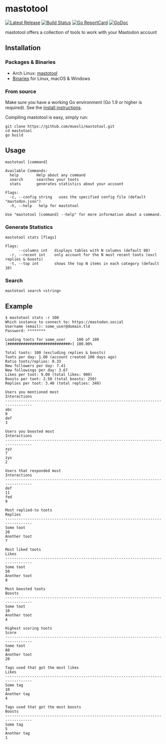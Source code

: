 mastotool
=========

[![Latest Release](https://img.shields.io/github/release/muesli/mastotool.svg)](https://github.com/muesli/mastotool/releases)
[![Build Status](https://github.com/muesli/mastotool/workflows/build/badge.svg)](https://github.com/muesli/mastotool/actions)
[![Go ReportCard](http://goreportcard.com/badge/muesli/mastotool)](http://goreportcard.com/report/muesli/mastotool)
[![GoDoc](https://godoc.org/github.com/golang/gddo?status.svg)](https://pkg.go.dev/github.com/muesli/mastotool)

mastotool offers a collection of tools to work with your Mastodon account

## Installation

### Packages & Binaries

- Arch Linux: [mastotool](https://aur.archlinux.org/packages/mastotool/)
- [Binaries](https://github.com/muesli/mastotool/releases) for Linux, macOS & Windows

### From source

Make sure you have a working Go environment (Go 1.9 or higher is required).
See the [install instructions](http://golang.org/doc/install.html).

Compiling mastotool is easy, simply run:

    git clone https://github.com/muesli/mastotool.git
    cd mastotool
    go build

## Usage

```
mastotool [command]

Available Commands:
  help        Help about any command
  search      searches your toots
  stats       generates statistics about your account

Flags:
  -c, --config string   uses the specified config file (default "mastodon.json")
  -h, --help   help for mastotool

Use "mastotool [command] --help" for more information about a command.
```

### Generate Statistics

```
mastotool stats [flags]

Flags:
      --columns int   displays tables with N columns (default 80)
  -r, --recent int    only account for the N most recent toots (excl replies & boosts)
  -t, --top int       shows the top N items in each category (default 10)
```

### Search

```
mastotool search <string>
```

## Example

```
$ mastotool stats -r 100
Which instance to connect to: https://mastodon.social
Username (email): some_user@domain.tld
Password: ********

Loading toots for some_user     100 of 100 [############################>] 100.00%

Total toots: 100 (excluding replies & boosts)
Toots per day: 1.00 (account created 100 days ago)
Ratio toots/replies: 0.33
New followers per day: 7.41
New followings per day: 3.67
Likes per toot: 9.00 (total likes: 900)
Boosts per toot: 2.50 (total boosts: 250)
Replies per toot: 3.40 (total replies: 340)

Users you mentioned most                                              Interactions
----------------------------------------------------------------------------------
abc                                                                              9
def                                                                              3

Users you boosted most                                                Interactions
----------------------------------------------------------------------------------
xyz                                                                              7
zyx                                                                              2

Users that responded most                                             Interactions
----------------------------------------------------------------------------------
def                                                                             11
fed                                                                              9

Most replied-to toots                                                      Replies
----------------------------------------------------------------------------------
Some toot                                                                       20
Another toot                                                                     7

Most liked toots                                                             Likes
----------------------------------------------------------------------------------
Some toot                                                                       50
Another toot                                                                     8

Most boosted toots                                                          Boosts
----------------------------------------------------------------------------------
Some toot                                                                       10
Another toot                                                                     4

Highest scoring toots                                                        Score
----------------------------------------------------------------------------------
Some toot                                                                       80
Another toot                                                                    20

Tags used that got the most likes                                            Likes
----------------------------------------------------------------------------------
Some tag                                                                        10
Another tag                                                                      4

Tags used that got the most boosts                                          Boosts
----------------------------------------------------------------------------------
Some tag                                                                         5
Another tag                                                                      1
```
